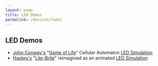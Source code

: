 ```yaml
---
layout: page
title: LED Demos
permalink: /devices/leds/
---
```


LED Demos
---------

* [John Conway's](http://www.conwaylife.com/wiki/John_Horton_Conway) "[Game of Life](http://www.conwaylife.com/wiki/Conway%27s_Game_of_Life)" Cellular Automaton [LED Simulation](life/)
* [Hasbro's](https://en.wikipedia.org/wiki/Hasbro) "[Lite-Brite](https://en.wikipedia.org/wiki/Lite-Brite)" reimagined as an animated [LED Simulation](litebrite/)
